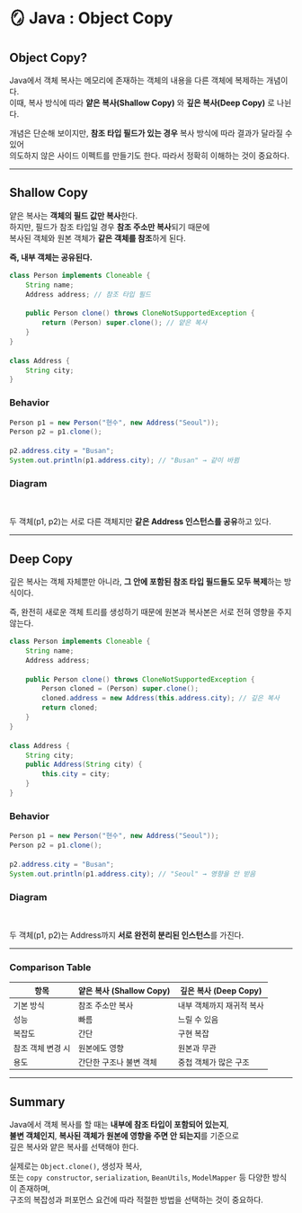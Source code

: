 # 🪞 Java : Object Copy

## Object Copy?

Java에서 객체 복사는 메모리에 존재하는 객체의 내용을 다른 객체에 복제하는 개념이다. \
이때, 복사 방식에 따라 **얕은 복사(Shallow Copy)** 와 **깊은 복사(Deep Copy)** 로 나뉜다.

개념은 단순해 보이지만, **참조 타입 필드가 있는 경우** 복사 방식에 따라 결과가 달라질 수 있어 \
의도하지 않은 사이드 이펙트를 만들기도 한다. 따라서 정확히 이해하는 것이 중요하다.

***

## Shallow Copy

얕은 복사는 **객체의 필드 값만 복사**한다.\
&#x20;하지만, 필드가 참조 타입일 경우 **참조 주소만 복사**되기 때문에 \
복사된 객체와 원본 객체가 **같은 객체를 참조**하게 된다.

**즉, 내부 객체는 공유된다.**

```java
class Person implements Cloneable {
    String name;
    Address address; // 참조 타입 필드

    public Person clone() throws CloneNotSupportedException {
        return (Person) super.clone(); // 얕은 복사
    }
}

class Address {
    String city;
}
```

### Behavior

```java
Person p1 = new Person("현수", new Address("Seoul"));
Person p2 = p1.clone();

p2.address.city = "Busan";
System.out.println(p1.address.city); // "Busan" → 같이 바뀜
```

### Diagram

<figure><img src="../../.gitbook/assets/스크린샷 2025-03-25 오후 11.18.30.png" alt=""><figcaption></figcaption></figure>

두 객체(p1, p2)는 서로 다른 객체지만 **같은 Address 인스턴스를 공유**하고 있다.

***

## Deep Copy

깊은 복사는 객체 자체뿐만 아니라, **그 안에 포함된 참조 타입 필드들도 모두 복제**하는 방식이다.

즉, 완전히 새로운 객체 트리를 생성하기 때문에 원본과 복사본은 서로 전혀 영향을 주지 않는다.

```java
class Person implements Cloneable {
    String name;
    Address address;

    public Person clone() throws CloneNotSupportedException {
        Person cloned = (Person) super.clone();
        cloned.address = new Address(this.address.city); // 깊은 복사
        return cloned;
    }
}

class Address {
    String city;
    public Address(String city) {
        this.city = city;
    }
}
```

### Behavior

```java
Person p1 = new Person("현수", new Address("Seoul"));
Person p2 = p1.clone();

p2.address.city = "Busan";
System.out.println(p1.address.city); // "Seoul" → 영향을 안 받음
```

### Diagram

<figure><img src="../../.gitbook/assets/스크린샷 2025-03-25 오후 11.20.24.png" alt=""><figcaption></figcaption></figure>

두 객체(p1, p2)는 Address까지 **서로 완전히 분리된 인스턴스**를 가진다.

***

### Comparison Table

| 항목         | 얕은 복사 (Shallow Copy) | 깊은 복사 (Deep Copy) |
| ---------- | -------------------- | ----------------- |
| 기본 방식      | 참조 주소만 복사            | 내부 객체까지 재귀적 복사    |
| 성능         | 빠름                   | 느릴 수 있음           |
| 복잡도        | 간단                   | 구현 복잡             |
| 참조 객체 변경 시 | 원본에도 영향              | 원본과 무관            |
| 용도         | 간단한 구조나 불변 객체        | 중첩 객체가 많은 구조      |

***

## Summary

Java에서 객체 복사를 할 때는 **내부에 참조 타입이 포함되어 있는지**, \
**불변 객체인지**, **복사된 객체가 원본에 영향을 주면 안 되는지**를 기준으로 \
깊은 복사와 얕은 복사를 선택해야 한다.

실제로는 `Object.clone()`, 생성자 복사, \
또는 `copy constructor`, `serialization`, `BeanUtils`, `ModelMapper` 등 다양한 방식이 존재하며, \
구조의 복잡성과 퍼포먼스 요건에 따라 적절한 방법을 선택하는 것이 중요하다.
